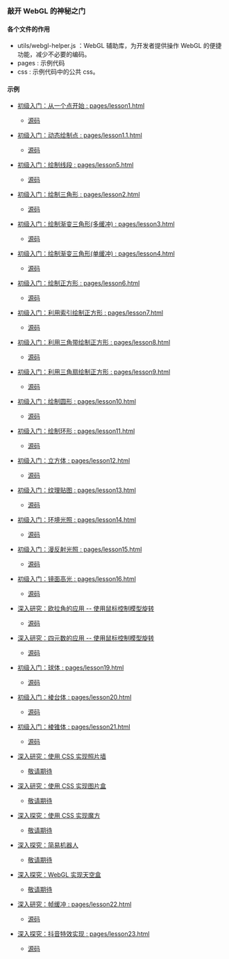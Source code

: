 ### 敲开 WebGL 的神秘之门
#### 各个文件的作用

* utils/webgl-helper.js ：WebGL 辅助库，为开发者提供操作 WebGL 的便捷功能，减少不必要的编码。
* pages : 示例代码
* css : 示例代码中的公共 css。

#### 示例
* [初级入门：从一个点开始 : pages/lesson1.html](http://ifanqi.top/webgl/pages/lesson1.html)
	* [源码](https://github.com/lucefer/webgl/blob/master/pages/lesson1.html)
* [初级入门：动态绘制点 : pages/lesson1.1.html](http://ifanqi.top/webgl/pages/lesson1.1.html)
	* [源码](https://github.com/lucefer/webgl/blob/master/pages/lesson1.1.html)
* [初级入门：绘制线段 : pages/lesson5.html](http://ifanqi.top/webgl/pages/lesson5.html)
	* [源码](https://github.com/lucefer/webgl/blob/master/pages/lesson5.html)
* [初级入门：绘制三角形 : pages/lesson2.html](http://ifanqi.top/webgl/pages/lesson2.html)
	* [源码](https://github.com/lucefer/webgl/blob/master/pages/lesson2.html)
* [初级入门：绘制渐变三角形(多缓冲) : pages/lesson3.html](http://ifanqi.top/webgl/pages/lesson3.html)
	* [源码](https://github.com/lucefer/webgl/blob/master/pages/lesson3.html)
* [初级入门：绘制渐变三角形(单缓冲) : pages/lesson4.html](http://ifanqi.top/webgl/pages/lesson4.html)
	* [源码](https://github.com/lucefer/webgl/blob/master/pages/lesson4.html)
* [初级入门：绘制正方形 : pages/lesson6.html](http://ifanqi.top/webgl/pages/lesson6.html)
	* [源码](https://github.com/lucefer/webgl/blob/master/pages/lesson6.html)
* [初级入门：利用索引绘制正方形 : pages/lesson7.html](http://ifanqi.top/webgl/pages/lesson7.html)
	* [源码](https://github.com/lucefer/webgl/blob/master/pages/lesson7.html)
* [初级入门：利用三角带绘制正方形 : pages/lesson8.html](http://ifanqi.top/webgl/pages/lesson8.html)
	* [源码](https://github.com/lucefer/webgl/blob/master/pages/lesson8.html)
* [初级入门：利用三角扇绘制正方形 : pages/lesson9.html](http://ifanqi.top/webgl/pages/lesson9.html)
	* [源码](https://github.com/lucefer/webgl/blob/master/pages/lesson9.html)
* [初级入门：绘制圆形 : pages/lesson10.html](http://ifanqi.top/webgl/pages/lesson10.html)
	* [源码](https://github.com/lucefer/webgl/blob/master/pages/lesson10.html)
* [初级入门：绘制环形 : pages/lesson11.html](http://ifanqi.top/webgl/pages/lesson11.html)
	* [源码](https://github.com/lucefer/webgl/blob/master/pages/lesson11.html)
* [初级入门：立方体 : pages/lesson12.html](http://ifanqi.top/webgl/pages/lesson12.html)
	* [源码](https://github.com/lucefer/webgl/blob/master/pages/lesson12.html)
* [初级入门：纹理贴图 : pages/lesson13.html](http://ifanqi.top/webgl/pages/lesson13.html)
	* [源码](https://github.com/lucefer/webgl/blob/master/pages/lesson13.html)
* [初级入门：环境光照 : pages/lesson14.html](http://ifanqi.top/webgl/pages/lesson14.html)
	* [源码](https://github.com/lucefer/webgl/blob/master/pages/lesson14.html)
* [初级入门：漫反射光照 : pages/lesson15.html](http://ifanqi.top/webgl/pages/lesson15.html)
	* [源码](https://github.com/lucefer/webgl/blob/master/pages/lesson15.html)
* [初级入门：镜面高光 : pages/lesson16.html](http://ifanqi.top/webgl/pages/lesson16.html)
	* [源码](https://github.com/lucefer/webgl/blob/master/pages/lesson16.html)
* [深入研究：欧拉角的应用 -- 使用鼠标控制模型旋转](http://ifanqi.top/webgl/pages/lesson17.html)
	* [源码](https://github.com/lucefer/webgl/blob/master/pages/lesson17.html)
* [深入研究：四元数的应用 -- 使用鼠标控制模型旋转](http://ifanqi.top/webgl/pages/lesson18.html)
	* [源码](https://github.com/lucefer/webgl/blob/master/pages/lesson18.html)
* [初级入门：球体 : pages/lesson19.html](http://ifanqi.top/webgl/pages/lesson19.html)
	* [源码](https://github.com/lucefer/webgl/blob/master/pages/lesson19.html)
* [初级入门：棱台体 : pages/lesson20.html](http://ifanqi.top/webgl/pages/lesson20.html)
	* [源码](https://github.com/lucefer/webgl/blob/master/pages/lesson20.html)
* [初级入门：棱锥体 : pages/lesson21.html](http://ifanqi.top/webgl/pages/lesson21.html)
	* [源码](https://github.com/lucefer/webgl/blob/master/pages/lesson21.html)

* [深入研究：使用 CSS 实现照片墙]()
	* [敬请期待]()
* [深入研究：使用 CSS 实现图片盒]()
	* [敬请期待]()
* [深入探究：使用 CSS 实现魔方]()
	* [敬请期待]()
* [深入探究：简易机器人]()
	* [敬请期待]()
* [深入探究：WebGL 实现天空盒]()
	* [敬请期待]()
* [深入研究：帧缓冲 : pages/lesson22.html](http://ifanqi.top/webgl/pages/lesson22.html)
	* [源码](https://github.com/lucefer/webgl/blob/master/pages/lesson22.html)
* [深入探究：抖音特效实现 : pages/lesson23.html](http://ifanqi.top/webgl/pages/lesson23.html)
	* [源码](https://github.com/lucefer/webgl/blob/master/pages/lesson23.html)
